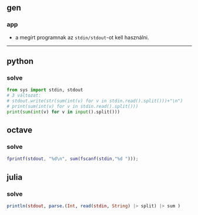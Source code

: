 ## gen
### app
* a megírt programnak az ```stdin/stdout```-ot kell használni.

---

## python
### solve
```python
from sys import stdin, stdout
# 3 változat:
# stdout.write(str(sum(int(v) for v in stdin.read().split()))+"\n")
# print(sum(int(v) for v in stdin.read().split()))
print(sum(int(v) for v in input().split()))
```


## octave
### solve
```matlab
fprintf(stdout, "%d\n", sum(fscanf(stdin,"%d ")));
```


## julia
### solve
```julia
println(stdout, parse.(Int, read(stdin, String) |> split) |> sum )
```





